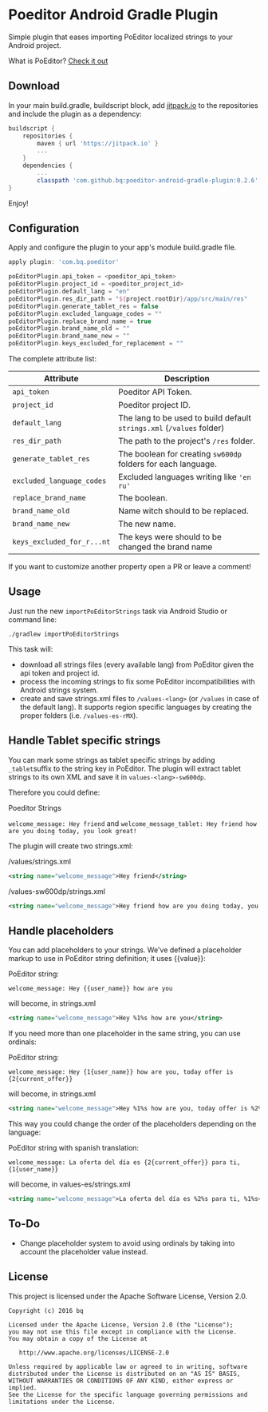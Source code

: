 # Poeditor Android Gradle Plugin
Simple plugin that eases importing PoEditor localized strings to your Android project.

What is PoEditor? [Check it out](https://poeditor.com)

Download
--------

In your main build.gradle, buildscript block, add [jitpack.io](https://jitpack.io/) to the repositories and include the plugin as a dependency:
```groovy
buildscript {
    repositories { 
        maven { url 'https://jitpack.io' }
        ...
    }
    dependencies {
        ...
        classpath 'com.github.bq:poeditor-android-gradle-plugin:0.2.6'
}
```

Enjoy!

Configuration
--------
Apply and configure the plugin to your app's module build.gradle file.

```groovy
apply plugin: 'com.bq.poeditor'

poEditorPlugin.api_token = <poeditor_api_token>
poEditorPlugin.project_id = <poeditor_project_id> 
poEditorPlugin.default_lang = "en"
poEditorPlugin.res_dir_path = "${project.rootDir}/app/src/main/res"
poEditorPlugin.generate_tablet_res = false
poEditorPlugin.excluded_language_codes = ""
poEditorPlugin.replace_brand_name = true
poEditorPlugin.brand_name_old = ""
poEditorPlugin.brand_name_new = ""
poEditorPlugin.keys_excluded_for_replacement = ""
```

The complete attribute list:

Attribute                     | Description
------------------------------|-----------------------------------------
```api_token```               | Poeditor API Token.
```project_id```              | Poeditor project ID.
```default_lang```            | The lang to be used to build default ```strings.xml``` (```/values``` folder)
```res_dir_path```            | The path to the project's ```/res``` folder.
```generate_tablet_res```     | The boolean for creating ```sw600dp``` folders for each language.
```excluded_language_codes``` | Excluded languages writing like ```'en ru'```
```replace_brand_name```      | The boolean.
```brand_name_old```          | Name witch should to be replaced.
```brand_name_new```          | The new name.
```keys_excluded_for_r...nt```| The keys were should to be changed the brand name

If you want to customize another property open a PR or leave a comment!

Usage
--------
Just run the new ```importPoEditorStrings``` task via Android Studio or command line:

```
./gradlew importPoEditorStrings
```

This task will:
- download all strings files (every available lang) from PoEditor given the api token and project id.
- process the incoming strings to fix some PoEditor incompatibilities with Android strings system. 
- create and save strings.xml files to ```/values-<lang>``` (or ```/values``` in case of the default lang). It supports
region specific languages by creating the proper folders (i.e. ```/values-es-rMX```).

Handle Tablet specific strings
--------
You can mark some strings as tablet specific strings by adding ```_tablet```suffix to the string key in PoEditor. The plugin will extract tablet strings to its own XML and save it in ```values-<lang>-sw600dp```.

Therefore you could define:

Poeditor Strings 

```welcome_message: Hey friend``` and ```welcome_message_tablet: Hey friend how are you doing today, you look great!```

The plugin will create two strings.xml:

/values/strings.xml
```xml
<string name="welcome_message">Hey friend</string>
```

/values-sw600dp/strings.xml
```xml
<string name="welcome_message">Hey friend how are you doing today, you look great!</string>
```

Handle placeholders
--------
You can add placeholders to your strings. We've defined a placeholder markup to use in PoEditor string definition; it uses  {{value}}: 

PoEditor string:

```welcome_message: Hey {{user_name}} how are you``` 

will become, in strings.xml

```xml
<string name="welcome_message">Hey %1%s how are you</string>
```

If you need more than one placeholder in the same string, you can use ordinals:

PoEditor string:

```welcome_message: Hey {1{user_name}} how are you, today offer is {2{current_offer}}``` 

will become, in strings.xml

```xml
<string name="welcome_message">Hey %1%s how are you, today offer is %2%s</string>
```

This way you could change the order of the placeholders depending on the language:

PoEditor string with spanish translation:

```welcome_message: La oferta del día es {2{current_offer}} para ti, {1{user_name}}``` 

will become, in values-es/strings.xml

```xml
<string name="welcome_message">La oferta del día es %2%s para ti, %1%s</string>
```

To-Do
-------
* Change placeholder system to avoid using ordinals by taking into account the placeholder value instead.

License
-------
This project is licensed under the Apache Software License, Version 2.0.

    Copyright (c) 2016 bq

    Licensed under the Apache License, Version 2.0 (the "License");
    you may not use this file except in compliance with the License.
    You may obtain a copy of the License at

       http://www.apache.org/licenses/LICENSE-2.0

    Unless required by applicable law or agreed to in writing, software
    distributed under the License is distributed on an "AS IS" BASIS,
    WITHOUT WARRANTIES OR CONDITIONS OF ANY KIND, either express or implied.
    See the License for the specific language governing permissions and
    limitations under the License.
